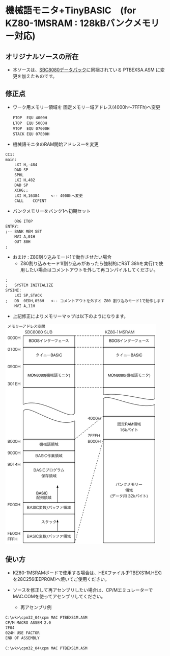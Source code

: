 # 機械語モニタ+TinyBASIC　(for KZ80-1MSRAM : 128kBバンクメモリー対応)

## オリジナルソースの所在

- 本ソースは、[SBC8080データパック](http://www.amy.hi-ho.ne.jp/officetetsu/storage/sbc8080_datapack.zip)に同梱されている PTBEXSA.ASM に変更を加えたものです。

## 修正点

- ワーク用メモリー領域を 固定メモリー域アドレス(4000h〜7FFFh)へ変更

```
　　FTOP	EQU	4000H
　　LTOP	EQU	5000H
　　VTOP	EQU	07000H
　　STACK	EQU	07E00H
```
- 機械語モニタのRAM開始アドレスーを変更

```
CC1:
main:
	LXI	H,-484
	DAD	SP
	SPHL
	LXI	H,482
	DAD	SP
	XCHG;;
	LXI	H,16384     <-- 4000hへ変更
	CALL	CCPINT
```

- バンクメモリーをバンク1へ初期セット

```
	ORG	ITOP
ENTRY:
;-- BANK MEM SET
	MVI	A,01H
	OUT	80H
;
```

- おまけ : Z80割り込みモード1で動作させたい場合
  - Z80割り込みモード1(割り込みがあったら強制的にRST 38hを実行)で使用したい場合はコメントアウトを外して再コンパイルしてください。

```
;
;	SYSTEM INITIALIZE
SYSINI:
	LXI	SP,STACK
;	DB	0EDH,056H   <-- コメントアウトを外すと Z80 割り込みモード1で動作します
	MVI	A,11H
```

- 上記修正によりメモリーマップは以下のようになります。

![メモリーマップ](../image/memMap.png)


## 使い方

- KZ80-1MSRAMボードで使用する場合は、HEXファイル(PTBEXS1M.HEX)を28C256(EEPROM)へ焼いてご使用ください。
- ソースを修正して再アセンブリしたい場合は、CP/MエミュレーターでMAC.COMを使ってアセンブリしてください。

  - 再アセンブリ例
```
C:\wk>\cpm32_04\cpm MAC PTBEXS1M.ASM
CP/M MACRO ASSEM 2.0
7F04
024H USE FACTOR
END OF ASSEMBLY

C:\wk>\cpm32_04\cpm MAC PTBEXS1M.ASM
```


